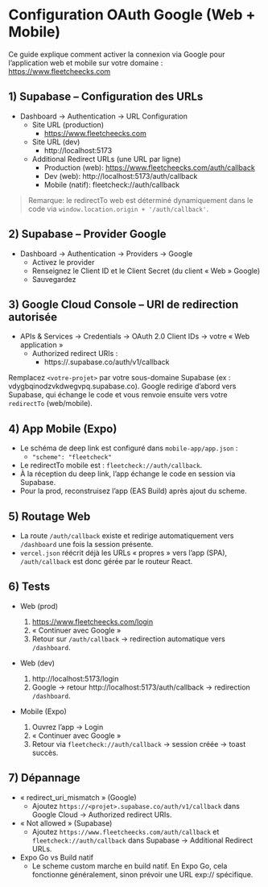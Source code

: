 # Configuration OAuth Google (Web + Mobile)

Ce guide explique comment activer la connexion via Google pour l’application web et mobile sur votre domaine : https://www.fleetcheecks.com

## 1) Supabase – Configuration des URLs

- Dashboard → Authentication → URL Configuration
  - Site URL (production)
    - https://www.fleetcheecks.com
  - Site URL (dev)
    - http://localhost:5173
  - Additional Redirect URLs (une URL par ligne)
    - Production (web): https://www.fleetcheecks.com/auth/callback
    - Dev (web): http://localhost:5173/auth/callback
    - Mobile (natif): fleetcheck://auth/callback

> Remarque: le redirectTo web est déterminé dynamiquement dans le code via `window.location.origin + '/auth/callback'`.

## 2) Supabase – Provider Google

- Dashboard → Authentication → Providers → Google
  - Activez le provider
  - Renseignez le Client ID et le Client Secret (du client « Web » Google)
  - Sauvegardez

## 3) Google Cloud Console – URI de redirection autorisée

- APIs & Services → Credentials → OAuth 2.0 Client IDs → votre « Web application »
  - Authorized redirect URIs :
    - https://<votre-projet>.supabase.co/auth/v1/callback

Remplacez `<votre-projet>` par votre sous-domaine Supabase (ex : vdygbqinodzvkdwegvpq.supabase.co). Google redirige d’abord vers Supabase, qui échange le code et vous renvoie ensuite vers votre `redirectTo` (web/mobile).

## 4) App Mobile (Expo)

- Le schéma de deep link est configuré dans `mobile-app/app.json` :
  - `"scheme": "fleetcheck"`
- Le redirectTo mobile est : `fleetcheck://auth/callback`.
- À la réception du deep link, l’app échange le code en session via Supabase.
- Pour la prod, reconstruisez l’app (EAS Build) après ajout du scheme.

## 5) Routage Web

- La route `/auth/callback` existe et redirige automatiquement vers `/dashboard` une fois la session présente.
- `vercel.json` réécrit déjà les URLs « propres » vers l’app (SPA), `/auth/callback` est donc gérée par le routeur React.

## 6) Tests

- Web (prod)
  1. https://www.fleetcheecks.com/login
  2. « Continuer avec Google »
  3. Retour sur `/auth/callback` → redirection automatique vers `/dashboard`.

- Web (dev)
  1. http://localhost:5173/login
  2. Google → retour http://localhost:5173/auth/callback → redirection `/dashboard`.

- Mobile (Expo)
  1. Ouvrez l’app → Login
  2. « Continuer avec Google »
  3. Retour via `fleetcheck://auth/callback` → session créée → toast succès.

## 7) Dépannage

- « redirect_uri_mismatch » (Google)
  - Ajoutez `https://<projet>.supabase.co/auth/v1/callback` dans Google Cloud → Authorized redirect URIs.
- « Not allowed » (Supabase)
  - Ajoutez `https://www.fleetcheecks.com/auth/callback` et `fleetcheck://auth/callback` dans Supabase → Additional Redirect URLs.
- Expo Go vs Build natif
  - Le scheme custom marche en build natif. En Expo Go, cela fonctionne généralement, sinon prévoir une URL exp:// spécifique.
